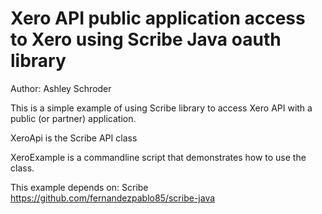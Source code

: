 Xero API public application access to Xero using Scribe Java oauth library
===

Author: Ashley Schroder

This is a simple example of using Scribe library to access Xero API with a public (or partner) application.

XeroApi is the Scribe API class

XeroExample is a commandline script that demonstrates how to use the class.

This example depends on:
Scribe
https://github.com/fernandezpablo85/scribe-java
